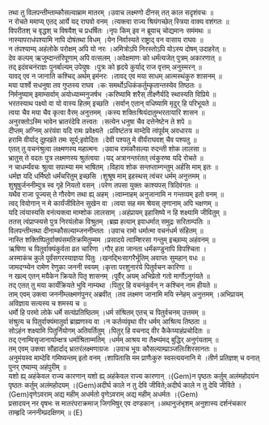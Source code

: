 

  
तथा तु विलपन्तीम्ताम्कौसल्याम्राम मातरम् ।उवाच लक्ष्मणो दीनस् तत् काल सदृशंवचः  ॥   
न रोचते ममाप्य् एतद् आर्ये यद् राघवो वनम् ।त्यक्त्वा राज्य श्रियंगच्छेत् स्त्रिया वाक्य वशंगतः  ॥   
विपरीतश् च वृद्धश् च विषयैश् च प्रधर्षितः ।नृपः किम् इव न ब्रूयाच् चोद्यमानः समंमथः  ॥   
नास्यापराधंपश्यामि नापि दोषंतथा विधम् ।येन निर्वास्यते राष्ट्राद् वन वासाय राघवः  ॥   
न तंपश्याम्य् अहंलोके परोक्षम् अपि यो नरः ।अमित्रोऽपि निरस्तोऽपि योऽस्य दोषम् उदाहरेत्  ॥   
देव कल्पम् ऋजुम्दान्तंरिपूणाम् अपि वत्सलम् ।अवेक्षमाणः को धर्मंत्यजेत् पुत्रम् अकारणात्  ॥   
तद् इदंवचनंराज्ञः पुनर्बाल्यम् उपेयुषः ।पुत्रः को हृदये कुर्याद् राज वृत्तम् अनुस्मरन्  ॥   
यावद् एव न जानाति कश्चिद् अर्थम् इमंनरः ।तावद् एव मया साधम् आत्मस्थंकुरु शासनम्  ॥   
मया पार्श्वे सधनुषा तव गुप्तस्य राघव ।कः समर्थोऽधिकंकर्तुम्कृतान्तस्येव तिष्ठतः  ॥   
निर्मनुष्याम् इमाम्सर्वाम् अयोध्याम्मनुजर्षभ ।करिष्यामि शरैस् तीक्ष्णैर्यदि स्थास्यति विप्रिये  ॥   
भरतस्याथ पक्ष्यो वा यो वास्य हितम् इच्छति ।सर्वान् एतान् वधिष्यामि मृदुर् हि परिभूयते  ॥   
त्वया चैव मया चैव कृत्वा वैरम् अनुत्तमम् ।कस्य शक्तिःश्रियंदातुम्भरतायारि शासन  ॥   
अनुरक्तोऽस्मि भावेन भ्रातरंदेवि तत्त्वतः ।सत्येन धनुषा चैव दत्तेनेष्टेन ते शपे  ॥   
दीप्तम् अग्निम् अरंयंवा यदि रामः प्रवेक्ष्यते ।प्रविष्टंतत्र माम्देवि त्वंपूर्वम् अवधारय  ॥   
हरामि वीर्याद् दुह्खंते तमः सूर्य;इवोदितः ।देवी पश्यतु मे वीर्यंराघवश् चैव पश्यतु  ॥   
एतत् तु वचनंश्रुत्वा लक्ष्मणस्य महात्मनः ।उवाच रामंकौसल्या रुदन्ती शोक लालसा  ॥   
भ्रातुस् ते वदतः पुत्र लक्ष्मणस्य श्रुतंत्वया ।यद् अत्रानन्तरंतत् त्वंकुरुष्व यदि रोचते  ॥   
न चाधर्म्यंवचः श्रुत्वा सपत्म्या मम भाषितम् ।विहाय शोक सन्तप्ताम्गन्तुम् अर्हसि माम् इतः  ॥   
धर्मज्ञ यदि धर्मिष्ठो धर्मंचरितुम् इच्छसि ।शुश्रूष माम् इहस्थस् त्वंचर धर्मम् अनुत्तमम्  ॥   
शुश्रूषुर्जननीम्पुत्र स्व गृहे नियतो वसन् ।परेण तपसा युक्तः काश्यपस् त्रिदिवंगतः  ॥   
यथैव राजा पूज्यस् ते गौरवेण तथा ह्य् अहम् ।त्वाम्नाहम् अनुजानामि न गन्तव्यम् इतो वनम्  ॥   
त्वद् वियोगान् न मे कार्यंजीवितेन सुखेन वा ।त्वया सह मम श्रेयस् तृणानाम् अपि भक्षणम्  ॥   
यदि त्वंयास्यसि वनंत्यक्त्वा माम्शोक लालसाम् ।अहंप्रायम् इहासिष्ये न हि शक्ष्यामि जीवितुम्  ॥   
ततस् त्वंप्राप्स्यसे पुत्र निरयंलोक विश्रुतम् ।ब्रह्म हत्याम् इवाधर्मात् समुद्रः सरिताम्पतिः  ॥   
विलपन्तीम्तथा दीनाम्कौसल्याम्जननीम्ततः ।उवाच रामो धर्मात्मा वचनंधर्म संहितम्  ॥   
नास्ति शक्तिष्पितुर्वाक्यंसमतिक्रमितुम्मम ।प्रसादये त्वाम्शिरसा गन्तुम् इच्छाम्य् अहंवनम्  ॥   
ऋषिणा च पितुर्वाक्यंकुर्वता व्रत चारिणा ।गौर् हता जानता धर्मंकण्डुनापि विपश्चिता ।  
अस्माकंच कुले पूर्वंसगरस्याज्ञया पितुः ।खनद्भिःसागरैर्भूतिम् अवाप्तः सुमहान् वधः  ॥   
जामदग्म्येन रामेण रेणुका जननी स्वयम् ।कृत्ता परशुनारंये पितुर्वचन कारिणा  ॥   
न खल्व् एतन् मयैकेन क्रियते पितृ शासनम् ।पूर्वैर् अयम् अभिप्रेतो गतो मार्गोऽनुगंयते  ॥   
तद् एतत् तु मया कार्यंक्रियते भुवि नाम्यथा ।पितुर् हि वचनंकुर्वन् न कश्चिन् नाम हीयते  ॥   
ताम् एवम् उक्त्वा जननीम्लक्ष्मणंपुनर् अब्रवीत् ।तव लक्ष्मण जानामि मयि स्नेहम् अनुत्तमम् ।अभिप्रायम् अविज्ञाय सत्यस्य च शमस्य च  ॥   
धर्मो हि परमो लोके धर्मे सत्यंप्रतिष्ठितम् ।धर्म संश्रितम् एतच् च पितुर्वचनम् उत्तमम्  ॥   
संश्रुत्य च पितुर्वाक्यंमातुर्वा ब्राह्मणस्य वा ।न कर्तव्यंवृथा वीर धर्मम् आश्रित्य तिष्ठता  ॥   
सोऽहंन शक्ष्यामि पितुर्नियोगम् अतिवर्तितुम् ।पितुर् हि वचनाद् वीर कैकेय्याहंप्रचोदितः  ॥   
तद् एनाम्विसृजानार्याम्क्षत्र धर्माश्रिताम्मतिम् ।धर्मम् आश्रय मा तैक्ष्म्यंमद् बुद्धिर् अनुगंयताम्  ॥   
तम् एवम् उक्त्वा सौहार्दाद् भ्रातरंलक्ष्मणाग्रजः ।उवाच भूयः कौसल्याम्प्राञ्जलिःशिरसानतः  ॥   
अनुमंयस्व माम्देवि गमिष्यन्तम् इतो वनम् ।शापितासि मम प्राणैःकुरु स्वस्त्ययनानि मे ।तीर्ण प्रतिज्ञश् च वनात् पुनर् एष्याम्य् अहंपुरीम्  ॥   
यशो ह्य् अहंकेवल राज्य कारणान् यशो ह्य् अहंकेवल राज्य कारणान् ।(Gem)न पृष्ठतः कर्तुम् अलंमहोदयंन पृष्ठतः कर्तुम् अलंमहोदयम् ।(Gem)अदीर्घ काले न तु देवि जीविते;अदीर्घ काले न तु देवि जीविते ।(Gem)वृणेऽवराम् अद्य महीम् अधर्मतो वृणेऽवराम् अद्य महीम् अधर्मतः ।(Gem)  
प्रसादयन् नर वृषभः स मातरंपराक्रमाज् जिगमिषुर् एव दण्डकान् ।अथानुजंभृशम् अनुशास्य दर्शनंचकार ताम्हृदि जननीम्प्रदक्षिणम्  ॥ (E)  
